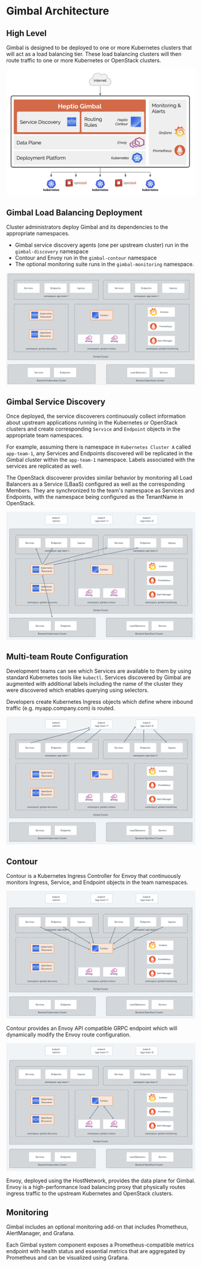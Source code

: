 # Gimbal Architecture

## High Level

Gimbal is designed to be deployed to one or more Kubernetes clusters that will act as a load balancing tier.  These load balancing clusters will then route traffic to one or more Kubernetes or OpenStack clusters.

![Gimbal Architecture](images/gimbal-arch.png)

## Gimbal Load Balancing Deployment 

Cluster administrators deploy Gimbal and its dependencies to the appropriate namespaces.

* Gimbal service discovery agents (one per upstream cluster) run in the `gimbal-discovery` namespace
* Contour and Envoy run in the `gimbal-contour` namespace
* The optional monitoring suite runs in the `gimbal-monitoring` namespace.

![Arch 01](images/overview.png)

## Gimbal Service Discovery

Once deployed, the service discoverers continuously collect information about upstream applications running in the Kubernetes or OpenStack clusters and create corresponding `Service` and `Endpoint` objects in the appropriate team namespaces.

For example, assuming there is namespace in `Kubernetes Cluster A` called `app-team-1`, any Services and Endpoints discovered will be replicated in the Gimbal cluster within the `app-team-1` namespace.  Labels associated with the services are replicated as well.

The OpenStack discoverer provides similar behavior by monitoring all Load Balancers as a Service (LBaaS) configured as well as the corresponding Members. They are synchronized to the team's namespace as Services and Endpoints, with the namespace being configured as the TenantName in OpenStack.

![Arch 02](images/arch-01-service.png)

## Multi-team Route Configuration

Development teams can see which Services are available to them by using standard Kubernetes tools like `kubectl`.  Services discovered by Gimbal are augmented with additional labels including the name of the cluster they were discovered which enables querying using selectors.

Developers create Kubernetes Ingress objects which define where inbound traffic (e.g. myapp.company.com) is routed.

![Arch 03](images/arch-02-route.png)

## Contour

Contour is a Kubernetes Ingress Controller for Envoy that continuously monitors Ingress, Service, and Endpoint objects in the team namespaces.

![Arch 04](images/arch-03-contour.png)

Contour provides an Envoy API compatible GRPC endpoint which will dynamically modify the Envoy route configuration.

![Arch 04](images/arch-04-envoy.png)

Envoy, deployed using the HostNetwork, provides the data plane for Gimbal.  Envoy is a high-performance load balancing proxy that physically routes ingress traffic to the upstream Kubernetes and OpenStack clusters.

## Monitoring

Gimbal includes an optional monitoring add-on that includes Prometheus, AlertManager, and Grafana.

Each Gimbal system component exposes a Prometheus-compatible metrics endpoint with health status and essential metrics that are aggregated by Prometheus and can be visualized using Grafana.